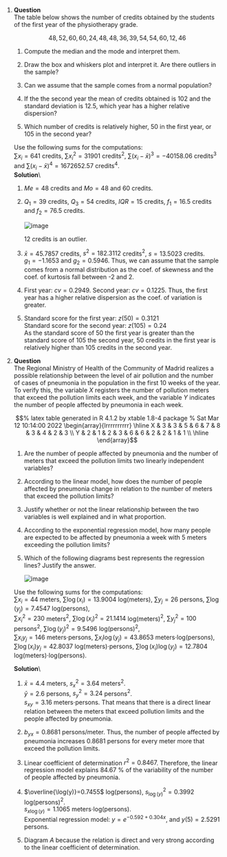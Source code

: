 1.  **Question**\
    The table below shows the number of credits obtained by the students
    of the first year of the physiotherapy grade.

    $$48, 52, 60, 60, 24, 48, 48, 36, 39, 54, 54, 60, 12, 46$$

    1.  Compute the median and the mode and interpret them.

    2.  Draw the box and whiskers plot and interpret it. Are there
        outliers in the sample?

    3.  Can we assume that the sample comes from a normal population?

    4.  If the the second year the mean of credits obtained is $102$ and
        the standard deviation is $12.5$, which year has a higher
        relative dispersion?

    5.  Which number of credits is relatively higher, 50 in the first
        year, or 105 in the second year?

    Use the following sums for the computations:\
    $\sum x_i=641$ credits, $\sum x_i^2=31901$ credits$^2$,
    $\sum (x_i-\bar x)^3=-40158.06$ credits$^3$ and
    $\sum (x_i-\bar x)^4=1672652.57$ credits$^4$.\
    **Solution**\

    1.  $Me = 48$ credits and $Mo = 48$ and $60$ credits.

    2.  $Q_1= 39$ credits, $Q_3= 54$ credits, $IQR=15$ credits,
        $f_1= 16.5$ credits and $f_2= 76.5$ credits.

        ![image](media/supplements1/exercise1/des-20-gen-boxplot-credits.svg)

        12 credits is an outlier.

    3.  $\bar x=45.7857$ credits, $s^2=182.3112$ credits$^2$,
        $s=13.5023$ credits.\
        $g_1=-1.1653$ and $g_2=0.5946$. Thus, we can assume that the
        sample comes from a normal distribution as the coef. of skewness
        and the coef. of kurtosis fall between -2 and 2.

    4.  First year: $cv=0.2949$. Second year: $cv=0.1225$. Thus, the
        first year has a higher relative dispersion as the coef. of
        variation is greater.

    5.  Standard score for the first year: $z(50)=0.3121$\
        Standard score for the second year: $z(105)=0.24$\
        As the standard score of $50$ the first year is greater than the
        standard score of $105$ the second year, 50 credits in the first
        year is relatively higher than 105 credits in the second year.

2.  **Question**\
    The Regional Ministry of Health of the Community of Madrid realizes
    a possible relationship between the level of air pollution and the
    number of cases of pneumonia in the population in the first 10 weeks
    of the year. To verify this, the variable $X$ registers the number
    of pollution meters that exceed the pollution limits each week, and
    the variable $Y$ indicates the number of people affected by
    pneumonia in each week.

    $$% latex table generated in R 4.1.2 by xtable 1.8-4 package
      % Sat Mar 12 10:14:00 2022
      \begin{array}{lrrrrrrrrrr}
         \hline
      X & 3 & 3 & 5 & 6 & 7 & 8 & 3 & 4 & 2 & 3 \\ 
        Y & 2 & 1 & 2 & 3 & 6 & 6 & 2 & 2 & 1 & 1 \\ 
         \hline
      \end{array}$$

    1.  Are the number of people affected by pneumonia and the number of
        meters that exceed the pollution limits two linearly independent
        variables?

    2.  According to the linear model, how does the number of people
        affected by pneumonia change in relation to the number of meters
        that exceed the pollution limits?

    3.  Justify whether or not the linear relationship between the two
        variables is well explained and in what proportion.

    4.  According to the exponential regression model, how many people
        are expected to be affected by pneumonia a week with 5 meters
        exceeding the pollution limits?

    5.  Which of the following diagrams best represents the regression
        lines? Justify the answer.

        ![image](media/supplements1/exercise2/regnol-13-med-possible-regression-lines.svg)

    Use the following sums for the computations:\
    $\sum x_i=44$ meters, $\sum \log(x_i)=13.9004$ log(meters),
    $\sum y_j=26$ persons, $\sum \log(y_j)=7.4547$ log(persons),\
    $\sum x_i^2=230$ meters$^2$, $\sum \log(x_i)^2=21.1414$
    log(meters)$^2$, $\sum y_j^2=100$ persons$^2$,
    $\sum \log(y_j)^2=9.5496$ log(persons)$^2$,\
    $\sum x_iy_j=146$ meters$\cdot$persons, $\sum x_i\log(y_j)=43.8653$
    meters$\cdot$log(persons), $\sum \log(x_i)y_j=42.8037$
    log(meters)$\cdot$persons, $\sum \log(x_i)\log(y_j)=12.7804$
    log(meters)$\cdot$log(persons).

    **Solution**\

    1.  $\bar{x}=4.4$ meters, $s_x^2=3.64$ meters$^2$.\
        $\bar y=2.6$ persons, $s_y^2=3.24$ persons$^2$.\
        $s_{xy}=3.16$ meters$\cdot$persons. That means that there is a
        direct linear relation between the meters that exceed pollution
        limits and the people affected by pneumonia.

    2.  $b_{yx}=0.8681$ persons/meter. Thus, the number of people
        affected by pneumonia increases $0.8681$ persons for every meter
        more that exceed the pollution limits.

    3.  Linear coefficient of determination $r^2=0.8467$. Therefore, the
        linear regression model explains $84.67$ % of the variability of
        the number of people affected by pneumonia.

    4.  $\overline{\log(y)}=0.7455$ log(persons), $s_{\log(y)}^2=0.3992$
        log(persons)$^2$.\
        $s_{x\log(y)}=1.1065$ meters$\cdot$log(persons).\
        Exponential regression model: $y=e^{-0.592 +  0.304x}$, and
        $y(5)=2.5291$ persons.

    5.  Diagram $A$ because the relation is direct and very strong
        according to the linear coefficient of determination.
